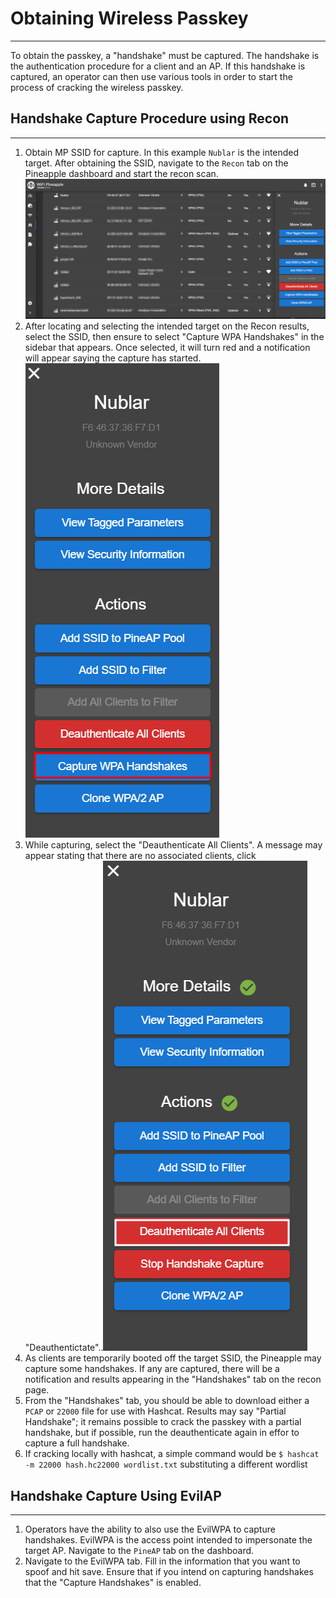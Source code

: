 # Obtaining Wireless Passkey
---
To obtain the passkey, a "handshake" must be captured. The handshake is the authentication procedure for a client and an AP. If this handshake is captured, an operator can then use various tools in order to start the process of cracking the wireless passkey. 

## Handshake Capture Procedure using Recon
---
1. Obtain MP SSID for capture. In this example `Nublar` is the intended target. After obtaining the SSID, navigate to the `Recon` tab on the Pineapple dashboard and start the recon scan. ![](Resources/nublar.png)
2. After locating and selecting the intended target on the Recon results, select the SSID, then ensure to select "Capture WPA Handshakes" in the sidebar that appears. Once selected, it will turn red and a notification will appear saying the capture has started.![](Resources/capturewpa.png)
3. While capturing, select the "Deauthenticate All Clients". A message may appear stating that there are no associated clients, click "Deauthentictate"..![](Resources/deauth.png)
4. As clients are temporarily booted off the target SSID, the Pineapple may capture some handshakes. If any are captured, there will be a notification and results appearing in the "Handshakes" tab on the recon page. 
5. From the "Handshakes" tab, you should be able to download either a `PCAP` or `22000` file for use with Hashcat. Results may say "Partial Handshake"; it remains possible to crack the passkey with a partial handshake, but if possible, run the deauthenticate again in effor to capture a full handshake. 
6. If cracking locally with hashcat, a simple command would be `$ hashcat -m 22000 hash.hc22000 wordlist.txt` substituting a different wordlist


## Handshake Capture Using EvilAP
---
1. Operators have the ability to also use the EvilWPA to capture handshakes. EvilWPA is the access point intended to impersonate the target AP. Navigate to the `PineAP` tab on the dashboard. 
2. Navigate to the EvilWPA tab. Fill in the information that you want to spoof and hit save. Ensure that if you intend on capturing handshakes that the "Capture Handshakes" is enabled. 